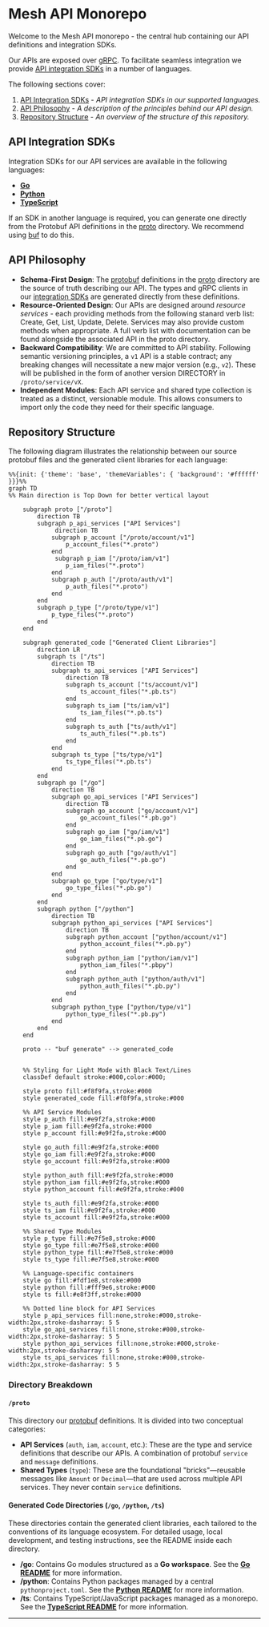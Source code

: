 # Mesh API Monorepo

Welcome to the Mesh API monorepo - the central hub containing our API definitions and integration SDKs.

Our APIs are exposed over [gRPC](https://grpc.io/). To facilitate seamless integration we provide [API integration SDKs](#api-integration-sdks) in a number of languages.

The following sections cover:
1.  [API Integration SDKs](#api-integration-sdks) - *API integration SDKs in our supported languages.*
2.  [API Philosophy](#api-philosophy) - *A description of the principles behind our API design.*
3.  [Repository Structure](#repository-structure) - *An overview of the structure of this repository.*

## API Integration SDKs
Integration SDKs for our API services are available in the following languages:

* **[Go](./go/README.md)**
* **[Python](./python/README.md)**
* **[TypeScript](./ts/README.md)**

If an SDK in another language is required, you can generate one directly from the Protobuf API definitions in the [proto](./proto) directory. We recommend using [buf](https://github.com/bufbuild/buf) to do this.

## API Philosophy
* **Schema-First Design**: The [protobuf](https://github.com/protocolbuffers/protobuf) definitions in the [proto](./proto) directory are the source of truth describing our API. The types and gRPC clients in our [integration SDKs](#client-libraries-for-api-access) are generated directly from these definitions.
* **Resource-Oriented Design**: Our APIs are designed around _resource services_ - each providing methods from the following stanard verb list: Create, Get, List, Update, Delete. Services may also provide custom methods when appropriate. A full verb list with documentation can be found alongside the associated API in the proto directory.
* **Backward Compatibility**: We are committed to API stability. Following semantic versioning principles, a `v1` API is a stable contract; any breaking changes will necessitate a new major version (e.g., `v2`). These will be published in the form of another version DIRECTORY in `/proto/service/vX`.
* **Independent Modules**: Each API service and shared type collection is treated as a distinct, versionable module. This allows consumers to import only the code they need for their specific language.

## Repository Structure

The following diagram illustrates the relationship between our source protobuf files and the generated client libraries for each language:

```mermaid
%%{init: {'theme': 'base', 'themeVariables': { 'background': '#ffffff' }}}%%
graph TD
%% Main direction is Top Down for better vertical layout

    subgraph proto ["/proto"]
        direction TB
        subgraph p_api_services ["API Services"]
             direction TB
            subgraph p_account ["/proto/account/v1"]
                p_account_files("*.proto")
            end
             subgraph p_iam ["/proto/iam/v1"]
                p_iam_files("*.proto")
            end
            subgraph p_auth ["/proto/auth/v1"]
                p_auth_files("*.proto")
            end
        end
        subgraph p_type ["/proto/type/v1"]
            p_type_files("*.proto")
        end
    end

    subgraph generated_code ["Generated Client Libraries"]
        direction LR
        subgraph ts ["/ts"]
            direction TB
            subgraph ts_api_services ["API Services"]
                direction TB
                subgraph ts_account ["ts/account/v1"]
                    ts_account_files("*.pb.ts")
                end
                subgraph ts_iam ["ts/iam/v1"]
                    ts_iam_files("*.pb.ts")
                end
                subgraph ts_auth ["ts/auth/v1"]
                    ts_auth_files("*.pb.ts")
                end
            end
            subgraph ts_type ["ts/type/v1"]
                ts_type_files("*.pb.ts")
            end
        end
        subgraph go ["/go"]
            direction TB
            subgraph go_api_services ["API Services"]
                direction TB
                subgraph go_account ["go/account/v1"]
                    go_account_files("*.pb.go")
                end
                subgraph go_iam ["go/iam/v1"]
                    go_iam_files("*.pb.go")
                end
                subgraph go_auth ["go/auth/v1"]
                    go_auth_files("*.pb.go")
                end
            end
            subgraph go_type ["go/type/v1"]
                go_type_files("*.pb.go")
            end
        end
        subgraph python ["/python"]
            direction TB
            subgraph python_api_services ["API Services"]
                direction TB
                subgraph python_account ["python/account/v1"]
                    python_account_files("*.pb.py")
                end
                subgraph python_iam ["python/iam/v1"]
                    python_iam_files("*.pbpy")
                end
                subgraph python_auth ["python/auth/v1"]
                    python_auth_files("*.pb.py")
                end
            end
            subgraph python_type ["python/type/v1"]
                python_type_files("*.pb.py")
            end
        end
    end

    proto -- "buf generate" --> generated_code


    %% Styling for Light Mode with Black Text/Lines
    classDef default stroke:#000,color:#000;
    
    style proto fill:#f8f9fa,stroke:#000
    style generated_code fill:#f8f9fa,stroke:#000

    %% API Service Modules
    style p_auth fill:#e9f2fa,stroke:#000
    style p_iam fill:#e9f2fa,stroke:#000
    style p_account fill:#e9f2fa,stroke:#000

    style go_auth fill:#e9f2fa,stroke:#000
    style go_iam fill:#e9f2fa,stroke:#000
    style go_account fill:#e9f2fa,stroke:#000

    style python_auth fill:#e9f2fa,stroke:#000
    style python_iam fill:#e9f2fa,stroke:#000
    style python_account fill:#e9f2fa,stroke:#000

    style ts_auth fill:#e9f2fa,stroke:#000
    style ts_iam fill:#e9f2fa,stroke:#000
    style ts_account fill:#e9f2fa,stroke:#000

    %% Shared Type Modules
    style p_type fill:#e7f5e8,stroke:#000
    style go_type fill:#e7f5e8,stroke:#000
    style python_type fill:#e7f5e8,stroke:#000
    style ts_type fill:#e7f5e8,stroke:#000

    %% Language-specific containers
    style go fill:#fdf1e8,stroke:#000
    style python fill:#fff9e6,stroke:#000
    style ts fill:#e8f3ff,stroke:#000

    %% Dotted line block for API Services
    style p_api_services fill:none,stroke:#000,stroke-width:2px,stroke-dasharray: 5 5
    style go_api_services fill:none,stroke:#000,stroke-width:2px,stroke-dasharray: 5 5
    style python_api_services fill:none,stroke:#000,stroke-width:2px,stroke-dasharray: 5 5
    style ts_api_services fill:none,stroke:#000,stroke-width:2px,stroke-dasharray: 5 5
```

### Directory Breakdown

#### `/proto`

This directory our [protobuf](https://github.com/protocolbuffers/protobuf) definitions. It is divided into two conceptual categories:

* **API Services** (`auth`, `iam`, `account`, etc.): These are the type and service definitions that describe our APIs. A combination of protobuf `service` and `message` definitions.
* **Shared Types** (`type`): These are the foundational "bricks"—reusable messages like `Amount` or `Decimal`—that are used across multiple API services. They never contain `service` definitions.

#### Generated Code Directories (`/go`, `/python`, `/ts`)

These directories contain the generated client libraries, each tailored to the conventions of its language ecosystem. For detailed usage, local development, and testing instructions, see the README inside each directory.

* **/go**: Contains Go modules structured as a **Go workspace**. See the **[Go README](./go/README.md)** for more information.
* **/python**: Contains Python packages managed by a central `pythonproject.toml`. See the **[Python README](./python/README.md)** for more information.
* **/ts**: Contains TypeScript/JavaScript packages managed as a monorepo. See the **[TypeScript README](./ts/README.md)** for more information.

---